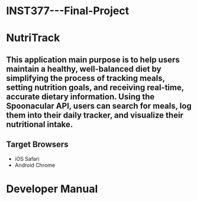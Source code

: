 # INST377---Final-Project
# NutriTrack

## This application main purpose is to help users maintain a healthy, well-balanced diet by simplifying the process of tracking meals, setting nutrition goals, and receiving real-time, accurate dietary information. Using the Spoonacular API, users can search for meals, log them into their daily tracker, and visualize their nutritional intake.

## Target Browsers
- iOS Safari
- Android Chrome

# Developer Manual 

